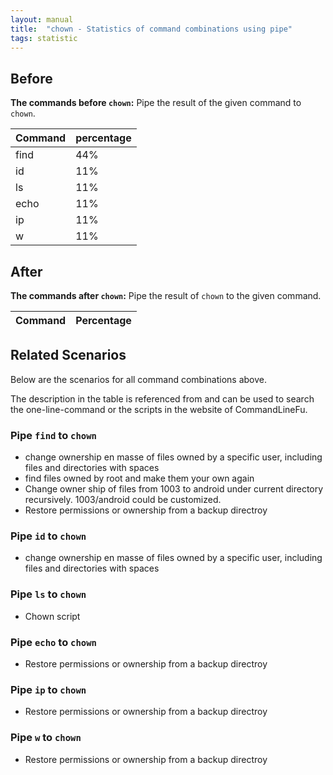 ```yaml
---
layout: manual
title:  "chown - Statistics of command combinations using pipe"
tags: statistic
---
```


## Before

__The commands before `chown`:__ Pipe the result of the given command to `chown`.

| Command | percentage |
|--------|--------|
| find | 44% |
| id | 11% |
| ls | 11% |
| echo | 11% |
| ip | 11% |
| w | 11% |



## After

__The commands after `chown`:__ Pipe the result of `chown` to the given command.

| Command | Percentage | 
|-------|--------|



## Related Scenarios

Below are the scenarios for all command combinations above.

The description in the table is referenced from and can be used to search the one-line-command or the scripts in the website of CommandLineFu.


### Pipe `find` to `chown`

- change ownership en masse of files owned by a specific user, including files and directories with spaces
- find files owned by root and make them your own again
- Change owner ship of files from 1003 to android under current directory recursively. 1003/android could be customized.
- Restore permissions or ownership from a backup directroy

            
### Pipe `id` to `chown`

- change ownership en masse of files owned by a specific user, including files and directories with spaces

            
### Pipe `ls` to `chown`

- Chown script

            
### Pipe `echo` to `chown`

- Restore permissions or ownership from a backup directroy

            
### Pipe `ip` to `chown`

- Restore permissions or ownership from a backup directroy

            
### Pipe `w` to `chown`

- Restore permissions or ownership from a backup directroy

            


